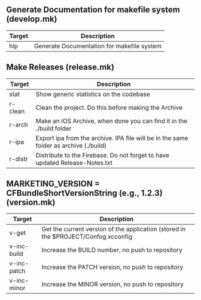 ## Generate Documentation for makefile system (develop.mk)
| Target | Description |
|---|------------------|
| hlp           | Generate Documentation for makefile system              |

## Make Releases (release.mk)
| Target | Description |
|---|------------------|
| stat          | Show generic statistics on the codebase                 |
| r-clean       | Clean the project. Do this before making the Archive    |
| r-arch        | Make an iOS Archive, when done you can find it in the ./build folder |
| r-ipa         | Export ipa from the archive. IPA file will be in the same folder as archive (./build) |
| r-distr       | Distribute to the Firebase. Do not forget to have updated Release-Notes.txt |

## MARKETING_VERSION = CFBundleShortVersionString (e.g., 1.2.3) (version.mk)
| Target | Description |
|---|------------------|
| v-get         | Get the current version of the application (stored in the $PROJECT/Confog.xcconfig |
| v-inc-build   | Increase the BUILD number, no push to repository        |
| v-inc-patch   | Increase the PATCH version, no push to repository       |
| v-inc-minor   | Increase the MINOR version, no push to repository       |

